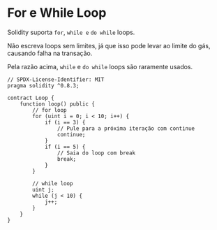 # For e While Loop

Solidity suporta `for`, `while e` `do while` loops.

Não escreva loops sem limites, já que isso pode levar ao limite do gás, causando falha na transação.

Pela razão acima, `while` e `do while` loops são raramente usados.

```solidity
// SPDX-License-Identifier: MIT
pragma solidity ^0.8.3;

contract Loop {
    function loop() public {
        // for loop
        for (uint i = 0; i < 10; i++) {
            if (i == 3) {
                // Pule para a próxima iteração com continue
                continue;
            }
            if (i == 5) {
                // Saia do loop com break
                break;
            }
        }

        // while loop
        uint j;
        while (j < 10) {
            j++;
        }
    }
}
```
